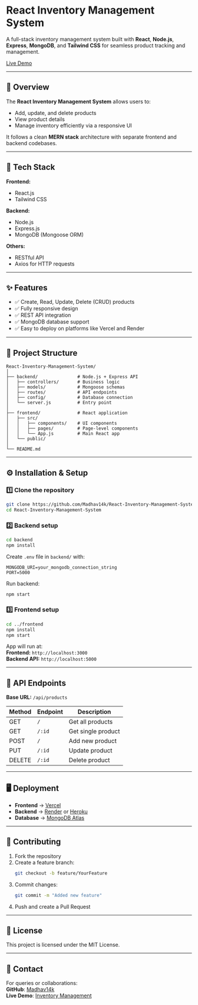# React Inventory Management System

A full-stack inventory management system built with **React**, **Node.js**, **Express**, **MongoDB**, and **Tailwind CSS** for seamless product tracking and management.

[Live Demo](https://inventory-management-rosy.vercel.app/)

---

## 📌 Overview

The **React Inventory Management System** allows users to:
- Add, update, and delete products
- View product details
- Manage inventory efficiently via a responsive UI

It follows a clean **MERN stack** architecture with separate frontend and backend codebases.

---

## 🚀 Tech Stack

**Frontend:**
- React.js  
- Tailwind CSS

**Backend:**
- Node.js  
- Express.js  
- MongoDB (Mongoose ORM)

**Others:**
- RESTful API
- Axios for HTTP requests

---

## ✨ Features

- ✅ Create, Read, Update, Delete (CRUD) products
- ✅ Fully responsive design
- ✅ REST API integration
- ✅ MongoDB database support
- ✅ Easy to deploy on platforms like Vercel and Render

---

## 📂 Project Structure

```
React-Inventory-Management-System/
│
├── backend/               # Node.js + Express API
│   ├── controllers/       # Business logic
│   ├── models/            # Mongoose schemas
│   ├── routes/            # API endpoints
│   ├── config/            # Database connection
│   └── server.js          # Entry point
│
├── frontend/              # React application
│   ├── src/
│   │   ├── components/    # UI components
│   │   ├── pages/         # Page-level components
│   │   └── App.js         # Main React app
│   └── public/
│
└── README.md
```

---

## ⚙️ Installation & Setup

### 1️⃣ Clone the repository
```bash
git clone https://github.com/Madhav14k/React-Inventory-Management-System.git
cd React-Inventory-Management-System
```

### 2️⃣ Backend setup
```bash
cd backend
npm install
```

Create `.env` file in `backend/` with:
```env
MONGODB_URI=your_mongodb_connection_string
PORT=5000
```

Run backend:
```bash
npm start
```

### 3️⃣ Frontend setup
```bash
cd ../frontend
npm install
npm start
```

App will run at:  
**Frontend:** `http://localhost:3000`  
**Backend API:** `http://localhost:5000`

---

## 📡 API Endpoints

**Base URL:** `/api/products`

| Method | Endpoint      | Description           |
|--------|--------------|-----------------------|
| GET    | `/`          | Get all products      |
| GET    | `/:id`       | Get single product    |
| POST   | `/`          | Add new product       |
| PUT    | `/:id`       | Update product        |
| DELETE | `/:id`       | Delete product        |

---

## 🖥 Deployment

- **Frontend** → [Vercel](https://vercel.com/)  
- **Backend** → [Render](https://render.com/) or [Heroku](https://www.heroku.com/)  
- **Database** → [MongoDB Atlas](https://www.mongodb.com/atlas)

---

## 🤝 Contributing

1. Fork the repository  
2. Create a feature branch:  
   ```bash
   git checkout -b feature/YourFeature
   ```
3. Commit changes:  
   ```bash
   git commit -m "Added new feature"
   ```
4. Push and create a Pull Request

---

## 📜 License

This project is licensed under the MIT License.

---

## 📧 Contact

For queries or collaborations:  
**GitHub**: [Madhav14k](https://https://github.com/madhav14k)  
**Live Demo**: [Inventory Management](https://inventory-management-rosy.vercel.app/)
